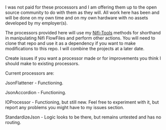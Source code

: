 I was not paid for these processors and I am offering them up to the open source community to do with them as they will. All work here has been and will be done on my own time and on my own hardware with no assets developed by my employer(s).


The processors provided here will use my [Nifi-Tools](https://github.com/apjansing/Nifi-Tools) methods for shorthand in manipulating Nifi FlowFiles and perform other actions. You will need to clone that repo and use it as a dependency if you want to make modifications to this repo. I will combine the projects at a later date.

Create issues if you want a processor made or for improvements you think I should make to existing processors.

Current processors are:

JsonFlattener - Functioning.

JsonAccordion - Functioning.

IOProcessor - Functioning, but still new. Feel free to experiment with it, but report any problems you might have to my issues section.

StandardizeJson - Logic looks to be there, but remains untested and has no routing.
